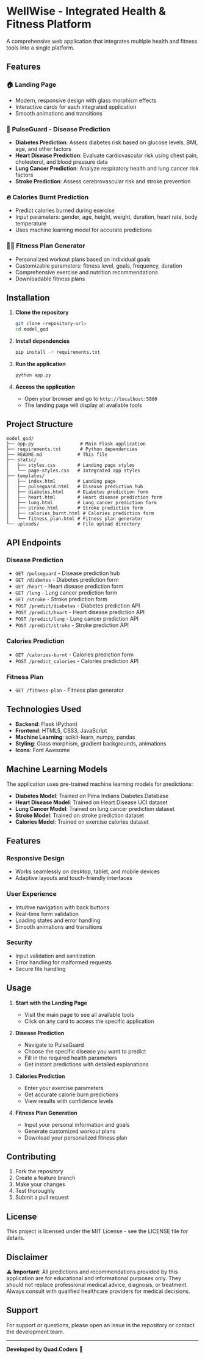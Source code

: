 # WellWise - Integrated Health & Fitness Platform

A comprehensive web application that integrates multiple health and fitness tools into a single platform.

## Features

### 🏠 Landing Page
- Modern, responsive design with glass morphism effects
- Interactive cards for each integrated application
- Smooth animations and transitions

### 💉 PulseGuard - Disease Prediction
- **Diabetes Prediction**: Assess diabetes risk based on glucose levels, BMI, age, and other factors
- **Heart Disease Prediction**: Evaluate cardiovascular risk using chest pain, cholesterol, and blood pressure data
- **Lung Cancer Prediction**: Analyze respiratory health and lung cancer risk factors
- **Stroke Prediction**: Assess cerebrovascular risk and stroke prevention

### 🔥 Calories Burnt Prediction
- Predict calories burned during exercise
- Input parameters: gender, age, height, weight, duration, heart rate, body temperature
- Uses machine learning model for accurate predictions

### 🏃‍♂️ Fitness Plan Generator
- Personalized workout plans based on individual goals
- Customizable parameters: fitness level, goals, frequency, duration
- Comprehensive exercise and nutrition recommendations
- Downloadable fitness plans

## Installation

1. **Clone the repository**
   ```bash
   git clone <repository-url>
   cd model_god
   ```

2. **Install dependencies**
   ```bash
   pip install -r requirements.txt
   ```

3. **Run the application**
   ```bash
   python app.py
   ```

4. **Access the application**
   - Open your browser and go to `http://localhost:5000`
   - The landing page will display all available tools

## Project Structure

```
model_god/
├── app.py                 # Main Flask application
├── requirements.txt       # Python dependencies
├── README.md             # This file
├── static/
│   ├── styles.css        # Landing page styles
│   └── page-styles.css   # Integrated app styles
├── templates/
│   ├── index.html        # Landing page
│   ├── pulseguard.html   # Disease prediction hub
│   ├── diabetes.html     # Diabetes prediction form
│   ├── heart.html        # Heart disease prediction form
│   ├── lung.html         # Lung cancer prediction form
│   ├── stroke.html       # Stroke prediction form
│   ├── calories_burnt.html # Calories prediction form
│   └── fitness_plan.html # Fitness plan generator
└── uploads/              # File upload directory
```

## API Endpoints

### Disease Prediction
- `GET /pulseguard` - Disease prediction hub
- `GET /diabetes` - Diabetes prediction form
- `GET /heart` - Heart disease prediction form
- `GET /lung` - Lung cancer prediction form
- `GET /stroke` - Stroke prediction form
- `POST /predict/diabetes` - Diabetes prediction API
- `POST /predict/heart` - Heart disease prediction API
- `POST /predict/lung` - Lung cancer prediction API
- `POST /predict/stroke` - Stroke prediction API

### Calories Prediction
- `GET /calories-burnt` - Calories prediction form
- `POST /predict_calories` - Calories prediction API

### Fitness Plan
- `GET /fitness-plan` - Fitness plan generator

## Technologies Used

- **Backend**: Flask (Python)
- **Frontend**: HTML5, CSS3, JavaScript
- **Machine Learning**: scikit-learn, numpy, pandas
- **Styling**: Glass morphism, gradient backgrounds, animations
- **Icons**: Font Awesome

## Machine Learning Models

The application uses pre-trained machine learning models for predictions:

- **Diabetes Model**: Trained on Pima Indians Diabetes Database
- **Heart Disease Model**: Trained on Heart Disease UCI dataset
- **Lung Cancer Model**: Trained on lung cancer prediction dataset
- **Stroke Model**: Trained on stroke prediction dataset
- **Calories Model**: Trained on exercise calories dataset

## Features

### Responsive Design
- Works seamlessly on desktop, tablet, and mobile devices
- Adaptive layouts and touch-friendly interfaces

### User Experience
- Intuitive navigation with back buttons
- Real-time form validation
- Loading states and error handling
- Smooth animations and transitions

### Security
- Input validation and sanitization
- Error handling for malformed requests
- Secure file handling

## Usage

1. **Start with the Landing Page**
   - Visit the main page to see all available tools
   - Click on any card to access the specific application

2. **Disease Prediction**
   - Navigate to PulseGuard
   - Choose the specific disease you want to predict
   - Fill in the required health parameters
   - Get instant predictions with detailed explanations

3. **Calories Prediction**
   - Enter your exercise parameters
   - Get accurate calorie burn predictions
   - View results with confidence levels

4. **Fitness Plan Generation**
   - Input your personal information and goals
   - Generate customized workout plans
   - Download your personalized fitness plan

## Contributing

1. Fork the repository
2. Create a feature branch
3. Make your changes
4. Test thoroughly
5. Submit a pull request

## License

This project is licensed under the MIT License - see the LICENSE file for details.

## Disclaimer

⚠️ **Important**: All predictions and recommendations provided by this application are for educational and informational purposes only. They should not replace professional medical advice, diagnosis, or treatment. Always consult with qualified healthcare providers for medical decisions.

## Support

For support or questions, please open an issue in the repository or contact the development team.

---

**Developed by Quad.Coders** 🚀 